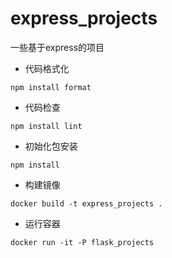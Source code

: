 # express_projects

一些基于express的项目

-   代码格式化

```shell
npm install format
```

-   代码检查

```shell
npm install lint
```

-   初始化包安装

```shell
npm install
```

-   构建镜像

```shell
docker build -t express_projects .
```

-   运行容器

```shell
docker run -it -P flask_projects
```
